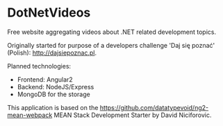 # DotNetVideos
  Free website aggregating videos about .NET related development topics.
 
 Originally started for purpose of a developers challenge 'Daj się poznać' (Polish): http://dajsiepoznac.pl.
 
 Planned technologies:
 - Frontend: Angular2
 - Backend: NodeJS/Express
 - MongoDB for the storage
 
 This application is based on the https://github.com/datatypevoid/ng2-mean-webpack MEAN Stack Development Starter by David Niciforovic.
 